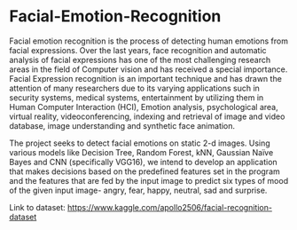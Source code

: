 # Facial-Emotion-Recognition

Facial emotion recognition is the process of detecting human emotions from facial expressions. Over the last years, face recognition and automatic analysis of facial expressions has one of the most challenging research areas in the field of Computer vision and has received a special importance. Facial Expression recognition is an important technique and has drawn the attention of many researchers due to its varying applications such in security systems, medical systems, entertainment by utilizing them in Human Computer Interaction (HCI), Emotion analysis, psychological area, virtual reality, videoconferencing, indexing and retrieval of image and video database, image understanding and synthetic face animation. 

The project seeks to detect facial emotions on static 2-d images.
Using various models like Decision Tree, Random Forest, kNN, Gaussian Naïve Bayes and CNN (specifically VGG16), we intend to develop an application that makes decisions based on the predefined features set in the program and the features that are fed by the input image to predict six types of mood of the given input image- angry, fear, happy, neutral, sad and surprise.

Link to dataset: https://www.kaggle.com/apollo2506/facial-recognition-dataset

